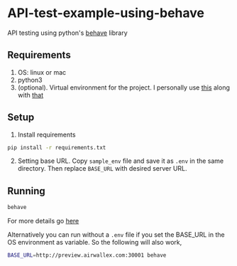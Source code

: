 # API-test-example-using-behave
API testing using python's [behave](https://github.com/behave/behave) library

## Requirements
1. OS: linux or mac
2. python3
3. (optional). Virtual environment for the project. I personally use [this](https://github.com/pyenv) along with [that](https://github.com/pyenv/pyenv-virtualenv)

## Setup
1. Install requirements
```bash
pip install -r requirements.txt
```
2. Setting base URL.
 Copy `sample_env` file and save it as `.env` in the same directory. Then replace `BASE_URL` with desired server URL.

## Running
```bash
behave
```
For more details go [here](https://github.com/behave/behave)

Alternatively you can run without a `.env` file if you set the BASE_URL in the OS environment as variable. So the following will also work,
```bash
BASE_URL=http://preview.airwallex.com:30001 behave
```
